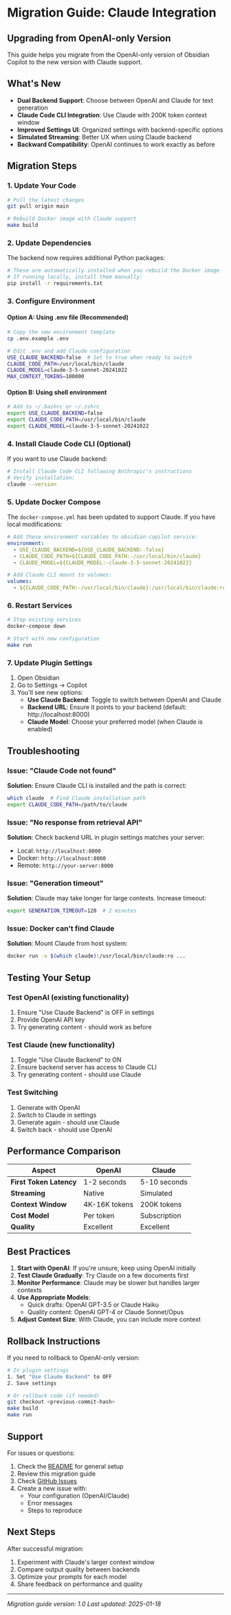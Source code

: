 # Migration Guide: Claude Integration

## Upgrading from OpenAI-only Version

This guide helps you migrate from the OpenAI-only version of Obsidian Copilot to the new version with Claude support.

## What's New

- **Dual Backend Support**: Choose between OpenAI and Claude for text generation
- **Claude Code CLI Integration**: Use Claude with 200K token context window
- **Improved Settings UI**: Organized settings with backend-specific options
- **Simulated Streaming**: Better UX when using Claude backend
- **Backward Compatibility**: OpenAI continues to work exactly as before

## Migration Steps

### 1. Update Your Code

```bash
# Pull the latest changes
git pull origin main

# Rebuild Docker image with Claude support
make build
```

### 2. Update Dependencies

The backend now requires additional Python packages:

```bash
# These are automatically installed when you rebuild the Docker image
# If running locally, install them manually:
pip install -r requirements.txt
```

### 3. Configure Environment

#### Option A: Using .env file (Recommended)

```bash
# Copy the new environment template
cp .env.example .env

# Edit .env and add Claude configuration
USE_CLAUDE_BACKEND=false  # Set to true when ready to switch
CLAUDE_CODE_PATH=/usr/local/bin/claude
CLAUDE_MODEL=claude-3-5-sonnet-20241022
MAX_CONTEXT_TOKENS=100000
```

#### Option B: Using shell environment

```bash
# Add to ~/.bashrc or ~/.zshrc
export USE_CLAUDE_BACKEND=false
export CLAUDE_CODE_PATH=/usr/local/bin/claude
export CLAUDE_MODEL=claude-3-5-sonnet-20241022
```

### 4. Install Claude Code CLI (Optional)

If you want to use Claude backend:

```bash
# Install Claude Code CLI following Anthropic's instructions
# Verify installation:
claude --version
```

### 5. Update Docker Compose

The `docker-compose.yml` has been updated to support Claude. If you have local modifications:

```yaml
# Add these environment variables to obsidian-copilot service:
environment:
  - USE_CLAUDE_BACKEND=${USE_CLAUDE_BACKEND:-false}
  - CLAUDE_CODE_PATH=${CLAUDE_CODE_PATH:-/usr/local/bin/claude}
  - CLAUDE_MODEL=${CLAUDE_MODEL:-claude-3-5-sonnet-20241022}

# Add Claude CLI mount to volumes:
volumes:
  - ${CLAUDE_CODE_PATH:-/usr/local/bin/claude}:/usr/local/bin/claude:ro
```

### 6. Restart Services

```bash
# Stop existing services
docker-compose down

# Start with new configuration
make run
```

### 7. Update Plugin Settings

1. Open Obsidian
2. Go to Settings → Copilot
3. You'll see new options:
   - **Use Claude Backend**: Toggle to switch between OpenAI and Claude
   - **Backend URL**: Ensure it points to your backend (default: http://localhost:8000)
   - **Claude Model**: Choose your preferred model (when Claude is enabled)

## Troubleshooting

### Issue: "Claude Code not found"

**Solution**: Ensure Claude CLI is installed and the path is correct:
```bash
which claude  # Find Claude installation path
export CLAUDE_CODE_PATH=/path/to/claude
```

### Issue: "No response from retrieval API"

**Solution**: Check backend URL in plugin settings matches your server:
- Local: `http://localhost:8000`
- Docker: `http://localhost:8000`
- Remote: `http://your-server:8000`

### Issue: "Generation timeout"

**Solution**: Claude may take longer for large contexts. Increase timeout:
```bash
export GENERATION_TIMEOUT=120  # 2 minutes
```

### Issue: Docker can't find Claude

**Solution**: Mount Claude from host system:
```bash
docker run -v $(which claude):/usr/local/bin/claude:ro ...
```

## Testing Your Setup

### Test OpenAI (existing functionality)

1. Ensure "Use Claude Backend" is OFF in settings
2. Provide OpenAI API key
3. Try generating content - should work as before

### Test Claude (new functionality)

1. Toggle "Use Claude Backend" to ON
2. Ensure backend server has access to Claude CLI
3. Try generating content - should use Claude

### Test Switching

1. Generate with OpenAI
2. Switch to Claude in settings
3. Generate again - should use Claude
4. Switch back - should use OpenAI

## Performance Comparison

| Aspect | OpenAI | Claude |
|--------|--------|--------|
| **First Token Latency** | 1-2 seconds | 5-10 seconds |
| **Streaming** | Native | Simulated |
| **Context Window** | 4K-16K tokens | 200K tokens |
| **Cost Model** | Per token | Subscription |
| **Quality** | Excellent | Excellent |

## Best Practices

1. **Start with OpenAI**: If you're unsure, keep using OpenAI initially
2. **Test Claude Gradually**: Try Claude on a few documents first
3. **Monitor Performance**: Claude may be slower but handles larger contexts
4. **Use Appropriate Models**:
   - Quick drafts: OpenAI GPT-3.5 or Claude Haiku
   - Quality content: OpenAI GPT-4 or Claude Sonnet/Opus
5. **Adjust Context Size**: With Claude, you can include more context

## Rollback Instructions

If you need to rollback to OpenAI-only version:

```bash
# In plugin settings
1. Set "Use Claude Backend" to OFF
2. Save settings

# Or rollback code (if needed)
git checkout <previous-commit-hash>
make build
make run
```

## Support

For issues or questions:
1. Check the [README](README.md) for general setup
2. Review this migration guide
3. Check [GitHub Issues](https://github.com/eugeneyan/obsidian-copilot/issues)
4. Create a new issue with:
   - Your configuration (OpenAI/Claude)
   - Error messages
   - Steps to reproduce

## Next Steps

After successful migration:
1. Experiment with Claude's larger context window
2. Compare output quality between backends
3. Optimize your prompts for each model
4. Share feedback on performance and quality

---

*Migration guide version: 1.0*
*Last updated: 2025-01-18*